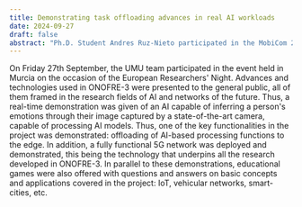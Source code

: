 ```yaml
---
title: Demonstrating task offloading advances in real AI workloads
date: 2024-09-27
draft: false
abstract: "Ph.D. Student Andres Ruz-Nieto participated in the MobiCom 2023 conference, held in Madrid from October 2-6. MobiCom, renowned as one of the paramount international conferences in the domain of mobile networks and computing. He has presented the advances of a simulation framework that uses 3D environment modeling and ray-tracing to obtain realistic results of LoRaWAN deployments. The event facilitated a platform for the exchange of innovative research findings and developments. During the demonstrative and poster session, Ruz-Nieto presented the work produced within his research group, thereby availing it to constructive feedback from fellow participants and industry peers."
---
```

On Friday 27th September, the UMU team participated in the event held in Murcia on the occasion of the European Researchers' Night. Advances and technologies used in ONOFRE-3 were presented to the general public, all of them framed in the research fields of AI and networks of the future. Thus, a real-time demonstration was given of an AI capable of inferring a person's emotions through their image captured by a state-of-the-art camera, capable of processing AI models. Thus, one of the key functionalities in the project was demonstrated: offloading of AI-based processing functions to the edge. In addition, a fully functional 5G network was deployed and demonstrated, this being the technology that underpins all the research developed in ONOFRE-3. In parallel to these demonstrations, educational games were also offered with questions and answers on basic concepts and applications covered in the project: IoT, vehicular networks, smart-cities, etc.
<!--more-->